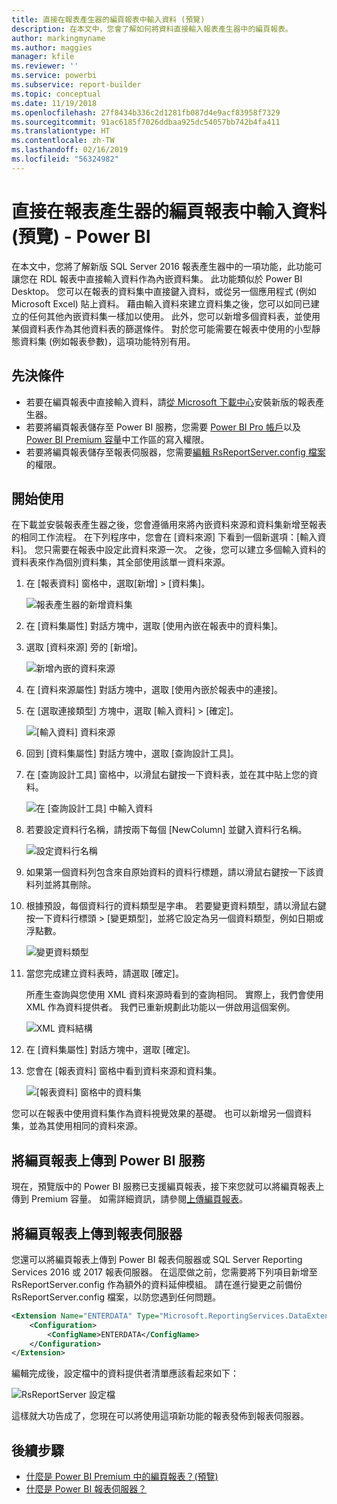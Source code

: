 ```yaml
---
title: 直接在報表產生器的編頁報表中輸入資料 (預覽)
description: 在本文中，您會了解如何將資料直接輸入報表產生器中的編頁報表。
author: markingmyname
ms.author: maggies
manager: kfile
ms.reviewer: ''
ms.service: powerbi
ms.subservice: report-builder
ms.topic: conceptual
ms.date: 11/19/2018
ms.openlocfilehash: 27f8434b336c2d1281fb087d4e9acf83958f7329
ms.sourcegitcommit: 91ac6185f7026ddbaa925dc54057bb742b4fa411
ms.translationtype: HT
ms.contentlocale: zh-TW
ms.lasthandoff: 02/16/2019
ms.locfileid: "56324982"
---
```

# <a name="enter-data-directly-in-a-paginated-report-in-report-builder-preview---power-bi"></a>直接在報表產生器的編頁報表中輸入資料 (預覽) - Power BI

在本文中，您將了解新版 SQL Server 2016 報表產生器中的一項功能，此功能可讓您在 RDL 報表中直接輸入資料作為內嵌資料集。  此功能類似於 Power BI Desktop。 您可以在報表的資料集中直接鍵入資料，或從另一個應用程式 (例如 Microsoft Excel) 貼上資料。 藉由輸入資料來建立資料集之後，您可以如同已建立的任何其他內嵌資料集一樣加以使用。 此外，您可以新增多個資料表，並使用某個資料表作為其他資料表的篩選條件。 對於您可能需要在報表中使用的小型靜態資料集 (例如報表參數)，這項功能特別有用。
 
## <a name="prerequisites"></a>先決條件

- 若要在編頁報表中直接輸入資料，請[從 Microsoft 下載中心](https://www.microsoft.com/download/details.aspx?id=53613)安裝新版的報表產生器。 
- 若要將編頁報表儲存至 Power BI 服務，您需要 [Power BI Pro 帳戶](service-self-service-signup-for-power-bi.md)以及 [Power BI Premium 容量](service-premium.md)中工作區的寫入權限。
- 若要將編頁報表儲存至報表伺服器，您需要[編輯 RsReportServer.config 檔案](#upload-the-paginated-report-to-a-report-server)的權限。

## <a name="get-started"></a>開始使用

在下載並安裝報表產生器之後，您會遵循用來將內嵌資料來源和資料集新增至報表的相同工作流程。 在下列程序中，您會在 [資料來源] 下看到一個新選項：[輸入資料]。  您只需要在報表中設定此資料來源一次。 之後，您可以建立多個輸入資料的資料表來作為個別資料集，其全部使用該單一資料來源。

1. 在 [報表資料] 窗格中，選取[新增] > [資料集]。

    ![報表產生器的新增資料集](media/paginated-reports-enter-data/paginated-new-dataset.png)

1. 在 [資料集屬性] 對話方塊中，選取 [使用內嵌在報表中的資料集]。

1. 選取 [資料來源] 旁的 [新增]。

    ![新增內嵌的資料來源](media/paginated-reports-enter-data/paginated-new-data-source.png)

1. 在 [資料來源屬性] 對話方塊中，選取 [使用內嵌於報表中的連接]。
2. 在 [選取連接類型] 方塊中，選取 [輸入資料] > [確定]。

    ![[輸入資料] 資料來源](media/paginated-reports-enter-data/paginated-data-source-properties-enter-data.png)

1. 回到 [資料集屬性] 對話方塊中，選取 [查詢設計工具]。
2. 在 [查詢設計工具] 窗格中，以滑鼠右鍵按一下資料表，並在其中貼上您的資料。

    ![在 [查詢設計工具] 中輸入資料](media/paginated-reports-enter-data/paginated-enter-data.png)

1. 若要設定資料行名稱，請按兩下每個 [NewColumn] 並鍵入資料行名稱。

    ![設定資料行名稱](media/paginated-reports-enter-data/paginated-column-name.png)

1. 如果第一個資料列包含來自原始資料的資料行標題，請以滑鼠右鍵按一下該資料列並將其刪除。
    
9. 根據預設，每個資料行的資料類型是字串。 若要變更資料類型，請以滑鼠右鍵按一下資料行標頭 > [變更類型]，並將它設定為另一個資料類型，例如日期或浮點數。

    ![變更資料類型](media/paginated-reports-enter-data/paginated-data-type.png)

1. 當您完成建立資料表時，請選取 [確定]。  

    所產生查詢與您使用 XML 資料來源時看到的查詢相同。 實際上，我們會使用 XML 作為資料提供者。  我們已重新規劃此功能以一併啟用這個案例。

    ![XML 資料結構](media/paginated-reports-enter-data/paginated-xml-data.png)

12. 在 [資料集屬性] 對話方塊中，選取 [確定]。

13. 您會在 [報表資料] 窗格中看到資料來源和資料集。

    ![[報表資料] 窗格中的資料集](media/paginated-reports-enter-data/paginated-report-data-pane.png)

您可以在報表中使用資料集作為資料視覺效果的基礎。 也可以新增另一個資料集，並為其使用相同的資料來源。

## <a name="upload-the-paginated-report-to-the-power-bi-service"></a>將編頁報表上傳到 Power BI 服務

現在，預覽版中的 Power BI 服務已支援編頁報表，接下來您就可以將編頁報表上傳到 Premium 容量。 如需詳細資訊，請參閱[上傳編頁報表](paginated-reports-save-to-power-bi-service.md#upload-a-paginated-report)。

## <a name="upload-the-paginated-report-to-a-report-server"></a>將編頁報表上傳到報表伺服器

您還可以將編頁報表上傳到 Power BI 報表伺服器或 SQL Server Reporting Services 2016 或 2017 報表伺服器。 在這麼做之前，您需要將下列項目新增至 RsReportServer.config 作為額外的資料延伸模組。 請在進行變更之前備份 RsReportServer.config 檔案，以防您遇到任何問題。

```xml
<Extension Name="ENTERDATA" Type="Microsoft.ReportingServices.DataExtensions.XmlDPConnection,Microsoft.ReportingServices.DataExtensions">
    <Configuration>
        <ConfigName>ENTERDATA</ConfigName>
    </Configuration>
</Extension>
```

編輯完成後，設定檔中的資料提供者清單應該看起來如下：

![RsReportServer 設定檔](media/paginated-reports-enter-data/paginated-rsreportserver-config-file.png)

這樣就大功告成了，您現在可以將使用這項新功能的報表發佈到報表伺服器。

## <a name="next-steps"></a>後續步驟

- [什麼是 Power BI Premium 中的編頁報表？(預覽)](paginated-reports-report-builder-power-bi.md)
- [什麼是 Power BI 報表伺服器？](report-server/get-started.md)
